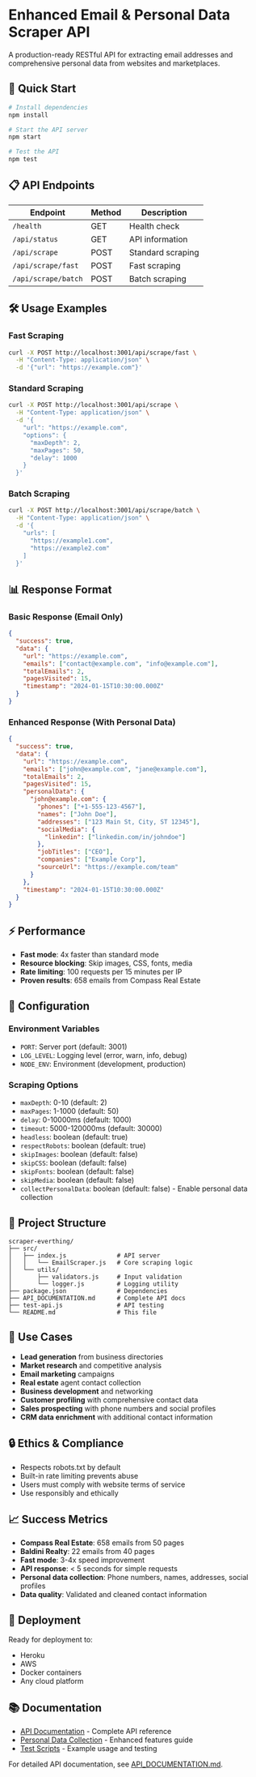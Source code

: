 # Enhanced Email & Personal Data Scraper API

A production-ready RESTful API for extracting email addresses and comprehensive personal data from websites and marketplaces.

## 🚀 Quick Start

```bash
# Install dependencies
npm install

# Start the API server
npm start

# Test the API
npm test
```

## 📋 API Endpoints

| Endpoint | Method | Description |
|----------|--------|-------------|
| `/health` | GET | Health check |
| `/api/status` | GET | API information |
| `/api/scrape` | POST | Standard scraping |
| `/api/scrape/fast` | POST | Fast scraping |
| `/api/scrape/batch` | POST | Batch scraping |

## 🛠️ Usage Examples

### Fast Scraping
```bash
curl -X POST http://localhost:3001/api/scrape/fast \
  -H "Content-Type: application/json" \
  -d '{"url": "https://example.com"}'
```

### Standard Scraping
```bash
curl -X POST http://localhost:3001/api/scrape \
  -H "Content-Type: application/json" \
  -d '{
    "url": "https://example.com",
    "options": {
      "maxDepth": 2,
      "maxPages": 50,
      "delay": 1000
    }
  }'
```

### Batch Scraping
```bash
curl -X POST http://localhost:3001/api/scrape/batch \
  -H "Content-Type: application/json" \
  -d '{
    "urls": [
      "https://example1.com",
      "https://example2.com"
    ]
  }'
```

## 📊 Response Format

### Basic Response (Email Only)
```json
{
  "success": true,
  "data": {
    "url": "https://example.com",
    "emails": ["contact@example.com", "info@example.com"],
    "totalEmails": 2,
    "pagesVisited": 15,
    "timestamp": "2024-01-15T10:30:00.000Z"
  }
}
```

### Enhanced Response (With Personal Data)
```json
{
  "success": true,
  "data": {
    "url": "https://example.com",
    "emails": ["john@example.com", "jane@example.com"],
    "totalEmails": 2,
    "pagesVisited": 15,
    "personalData": {
      "john@example.com": {
        "phones": ["+1-555-123-4567"],
        "names": ["John Doe"],
        "addresses": ["123 Main St, City, ST 12345"],
        "socialMedia": {
          "linkedin": ["linkedin.com/in/johndoe"]
        },
        "jobTitles": ["CEO"],
        "companies": ["Example Corp"],
        "sourceUrl": "https://example.com/team"
      }
    },
    "timestamp": "2024-01-15T10:30:00.000Z"
  }
}
```

## ⚡ Performance

- **Fast mode**: 4x faster than standard mode
- **Resource blocking**: Skip images, CSS, fonts, media
- **Rate limiting**: 100 requests per 15 minutes per IP
- **Proven results**: 658 emails from Compass Real Estate

## 🔧 Configuration

### Environment Variables
- `PORT`: Server port (default: 3001)
- `LOG_LEVEL`: Logging level (error, warn, info, debug)
- `NODE_ENV`: Environment (development, production)

### Scraping Options
- `maxDepth`: 0-10 (default: 2)
- `maxPages`: 1-1000 (default: 50)
- `delay`: 0-10000ms (default: 1000)
- `timeout`: 5000-120000ms (default: 30000)
- `headless`: boolean (default: true)
- `respectRobots`: boolean (default: true)
- `skipImages`: boolean (default: false)
- `skipCSS`: boolean (default: false)
- `skipFonts`: boolean (default: false)
- `skipMedia`: boolean (default: false)
- `collectPersonalData`: boolean (default: false) - Enable personal data collection

## 📁 Project Structure

```
scraper-everthing/
├── src/
│   ├── index.js              # API server
│   │   └── EmailScraper.js   # Core scraping logic
│   └── utils/
│       ├── validators.js     # Input validation
│       └── logger.js         # Logging utility
├── package.json              # Dependencies
├── API_DOCUMENTATION.md      # Complete API docs
├── test-api.js               # API testing
└── README.md                 # This file
```

## 🎯 Use Cases

- **Lead generation** from business directories
- **Market research** and competitive analysis
- **Email marketing** campaigns
- **Real estate** agent contact collection
- **Business development** and networking
- **Customer profiling** with comprehensive contact data
- **Sales prospecting** with phone numbers and social profiles
- **CRM data enrichment** with additional contact information

## 🔒 Ethics & Compliance

- Respects robots.txt by default
- Built-in rate limiting prevents abuse
- Users must comply with website terms of service
- Use responsibly and ethically

## 📈 Success Metrics

- **Compass Real Estate**: 658 emails from 50 pages
- **Baldini Realty**: 22 emails from 40 pages
- **Fast mode**: 3-4x speed improvement
- **API response**: < 5 seconds for simple requests
- **Personal data collection**: Phone numbers, names, addresses, social profiles
- **Data quality**: Validated and cleaned contact information

## 🚀 Deployment

Ready for deployment to:
- Heroku
- AWS
- Docker containers
- Any cloud platform

## 📚 Documentation

- [API Documentation](API_DOCUMENTATION.md) - Complete API reference
- [Personal Data Collection](PERSONAL_DATA_COLLECTION.md) - Enhanced features guide
- [Test Scripts](test-personal-data.js) - Example usage and testing

For detailed API documentation, see [API_DOCUMENTATION.md](API_DOCUMENTATION.md). 